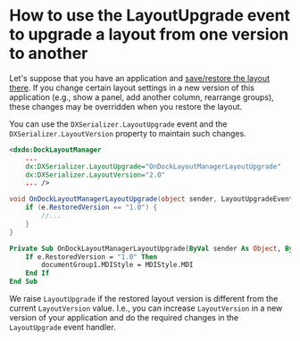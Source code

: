 # How to use the LayoutUpgrade event to upgrade a layout from one version to another

Let's suppose that you have an application and [save/restore the layout there](https://docs.devexpress.com/WPF/7391/common-concepts/saving-and-restoring-layouts). If you change certain layout settings in a new version of this application (e.g., show a panel, add another column, rearrange groups), these changes may be overridden when you restore the layout.

You can use the `DXSerializer.LayoutUpgrade` event and the `DXSerializer.LayoutVersion` property to maintain such changes.

```xml
<dxdo:DockLayoutManager
    ...
    dx:DXSerializer.LayoutUpgrade="OnDockLayoutManagerLayoutUpgrade"
    dx:DXSerializer.LayoutVersion="2.0"
    ... />
```

```cs
void OnDockLayoutManagerLayoutUpgrade(object sender, LayoutUpgradeEventArgs e) {
    if (e.RestoredVersion == "1.0") {
        //...
    }
}
```
```vb
Private Sub OnDockLayoutManagerLayoutUpgrade(ByVal sender As Object, ByVal e As LayoutUpgradeEventArgs)
	If e.RestoredVersion = "1.0" Then
		documentGroup1.MDIStyle = MDIStyle.MDI
	End If
End Sub
```

We raise `LayoutUpgrade` if the restored layout version is different from the current `LayoutVersion` value. I.e., you can increase `LayoutVersion` in a new version of your application and do the required changes in the `LayoutUpgrade` event handler.
